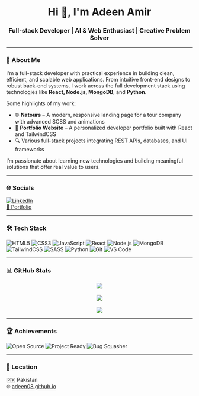 <h1 align="center">Hi 👋, I'm Adeen Amir</h1>
<h3 align="center">Full-stack Developer | AI & Web Enthusiast | Creative Problem Solver</h3>

---

### 🧠 About Me

I'm a full-stack developer with practical experience in building clean, efficient, and scalable web applications. From intuitive front-end designs to robust back-end systems, I work across the full development stack using technologies like **React, Node.js, MongoDB**, and **Python**.

Some highlights of my work:
- 🌐 **Natours** – A modern, responsive landing page for a tour company with advanced SCSS and animations  
- 💼 **Portfolio Website** – A personalized developer portfolio built with React and TailwindCSS  
- 🔍 Various full-stack projects integrating REST APIs, databases, and UI frameworks

I’m passionate about learning new technologies and building meaningful solutions that offer real value to users.

---

### 🌐 Socials

[![LinkedIn](https://img.shields.io/badge/-LinkedIn-blue?style=flat-square&logo=linkedin)](https://linkedin.com/in/adeenamir)  
[🔗 Portfolio](https://adeen08.github.io/)

---

### 🛠️ Tech Stack

![HTML5](https://img.shields.io/badge/HTML5-E34F26?style=for-the-badge&logo=html5&logoColor=white)
![CSS3](https://img.shields.io/badge/CSS3-1572B6?style=for-the-badge&logo=css3&logoColor=white)
![JavaScript](https://img.shields.io/badge/JavaScript-F7DF1E?style=for-the-badge&logo=javascript&logoColor=black)
![React](https://img.shields.io/badge/React-20232A?style=for-the-badge&logo=react&logoColor=61DAFB)
![Node.js](https://img.shields.io/badge/Node.js-339933?style=for-the-badge&logo=nodedotjs&logoColor=white)
![MongoDB](https://img.shields.io/badge/MongoDB-47A248?style=for-the-badge&logo=mongodb&logoColor=white)
![TailwindCSS](https://img.shields.io/badge/TailwindCSS-38B2AC?style=for-the-badge&logo=tailwind-css&logoColor=white)
![SASS](https://img.shields.io/badge/SASS-CC6699?style=for-the-badge&logo=sass&logoColor=white)
![Python](https://img.shields.io/badge/Python-3776AB?style=for-the-badge&logo=python&logoColor=white)
![Git](https://img.shields.io/badge/Git-F05032?style=for-the-badge&logo=git&logoColor=white)
![VS Code](https://img.shields.io/badge/VS%20Code-007ACC?style=for-the-badge&logo=visual-studio-code&logoColor=white)

---

### 📊 GitHub Stats

<p align="center">
  <img src="https://github-readme-streak-stats.herokuapp.com/?user=adeen08&theme=radical&hide_border=true"/>
  <br><br>
  <img src="https://github-readme-stats.vercel.app/api?username=adeen08&show_icons=true&theme=radical&hide_border=true"/>
  <br><br>
  <img src="https://github-readme-stats.vercel.app/api/top-langs/?username=adeen08&layout=compact&theme=radical&hide_border=true"/>
</p>

---

### 🏆 Achievements

![Open Source](https://img.shields.io/badge/Open%20Source-Contributor-blue?style=flat-square)
![Project Ready](https://img.shields.io/badge/Project%20Ready-✅-green?style=flat-square)
![Bug Squasher](https://img.shields.io/badge/Bug%20Fixer-💡-orange?style=flat-square)

---

### 📍 Location

🇵🇰 Pakistan  
🌐 [adeen08.github.io](https://adeen08.github.io/)
